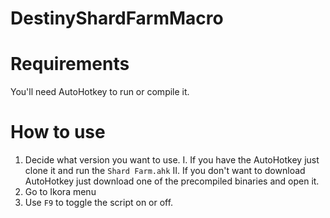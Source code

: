 # DestinyShardFarmMacro

# Requirements
You'll need AutoHotkey to run or compile it.

# How to use
1. Decide what version you want to use.
I. If you have the AutoHotkey just clone it and run the `Shard Farm.ahk`
II. If you don't want to download AutoHotkey just download one of the precompiled binaries and open it.
2. Go to Ikora menu
3. Use `F9` to toggle the script on or off.
